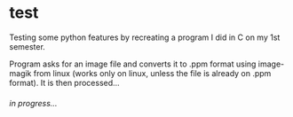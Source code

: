 # test
Testing some python features by recreating a program I did in C on my 1st semester.

Program asks for an image file and converts it to .ppm format using image-magik from linux (works only on linux, unless the file is already on .ppm format). It is then processed... 

###### in progress...
